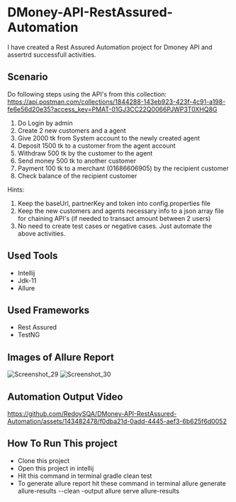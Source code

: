 # DMoney-API-RestAssured-Automation
  I have created a Rest Assured Automation project for Dmoney API and assertrd successfull activities.

## Scenario
   Do following steps using the API's from this collection:
https://api.postman.com/collections/1844288-143eb923-423f-4c91-a198-fe6e56d20e35?access_key=PMAT-01GJ3CC22Q0066PJWP3T0XHQ8G

1. Do Login by admin
2. Create 2 new customers and a agent
3. Give 2000 tk from System account to the newly created agent
4. Deposit 1500 tk to a customer from the agent account
5. Withdraw 500 tk by the customer to the agent
6. Send money 500 tk to another customer
7. Payment 100 tk to a merchant (01686606905) by the recipient customer
8. Check balance of the recipient customer

Hints:
1. Keep the baseUrl, partnerKey and token into config.properties file
2. Keep the new customers and agents necessary  info to a json array file for chaining API's (if needed to transact amount between 2 users)
3. No need to create test cases or negative cases. Just automate the above activities.

## Used Tools
   - Intellij
   - Jdk-11
   - Allure

## Used Frameworks
   - Rest Assured
   - TestNG

## Images of Allure Report
   ![Screenshot_29](https://github.com/RedoySQA/DMoney-API-RestAssured-Automation/assets/143482478/0cf72051-837e-4465-a005-ff8803f0c2ea)
   ![Screenshot_30](https://github.com/RedoySQA/DMoney-API-RestAssured-Automation/assets/143482478/b2e538de-fdc0-44ea-8ce0-012af156eeb3)

## Automation Output Video
   https://github.com/RedoySQA/DMoney-API-RestAssured-Automation/assets/143482478/f0dba21d-0add-4445-aef3-6b625f6d0052
   
## How To Run This project
   - Clone this project
   - Open this project in intellij
   - Hit this command in terminal
     gradle clean test
   - To generate allure report hit these command in terminal
     allure generate allure-results --clean -output
     allure serve allure-results


